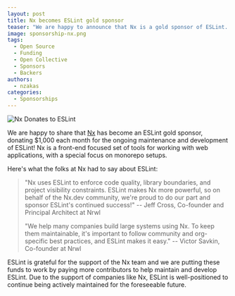 ```yaml
---
layout: post
title: Nx becomes ESLint gold sponsor
teaser: "We are happy to announce that Nx is a gold sponsor of ESLint. It is an honor to be supported by Nx. We are grateful to Jeff Cross, Co-founder and Principal Architect, and Victor Savkin, Co-founder, and to the Nx team."
image: sponsorship-nx.png
tags:
  - Open Source
  - Funding
  - Open Collective
  - Sponsors
  - Backers
authors:
  - nzakas
categories:
  - Sponsorships
---
```


![Nx Donates to ESLint](/assets/images/blog-covers/sponsorship-nx.png)

We are happy to share that [Nx](https://nx.dev/) has become an ESLint gold sponsor, donating $1,000 each month for the ongoing maintenance and development of ESLint! Nx is a front-end focused set of tools for working with web applications, with a special focus on monorepo setups.

Here's what the folks at Nx had to say about ESLint:

> "Nx uses ESLint to enforce code quality, library boundaries, and project visibility constraints. ESLint makes Nx more powerful, so on behalf of the Nx.dev community, we're proud to do our part and sponsor ESLint's continued success!"
> -- Jeff Cross, Co-founder and Principal Architect at Nrwl
>
> "We help many companies build large systems using Nx. To keep them maintainable, it's important to follow community and org-specific best practices, and ESLint makes it easy."
> -- Victor Savkin, Co-founder at Nrwl

ESLint is grateful for the support of the Nx team and we are putting these funds to work by paying more contributors to help maintain and develop ESLint. Due to the support of companies like Nx, ESLint is well-positioned to continue being actively maintained for the foreseeable future.
